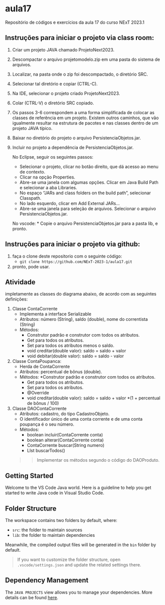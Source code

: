 # aula17

Repositório de códigos e exercícios da aula 17 do curso NExT 2023.1

## Instruções para iniciar o projeto via class room:

1. Criar um projeto JAVA chamado ProjetoNext2023.
2. Descompactar o arquivo projetomodelo.zip em uma pasta do sistema de arquivos.
3. Localizar, na pasta onde o zip foi descompactado, o diretório SRC.
4. Selecionar tal diretório e copiar (CTRL-C).
5. Na IDE, selecionar o projeto criado ProjetoNext2023.
6. Colar (CTRL-V) o diretório SRC copiado.
7. Os passos 3-6 correspondem a uma forma simplificada de colocar as classes de
referência em um projeto. Existem outros caminhos, que vão igualmente resultar na
estrutura de pacotes e nas classes dentro de um projeto JAVA típico.
8. Baixar no diretório do projeto o arquivo PersistenciaObjetos.jar.
9. Incluir no projeto a dependência de PersistenciaObjetos.jar. 
    
    No Eclipse, seguir os seguintes passos:
    * Selecionar o projeto, clicar no botão direito, que dá acesso ao menu de contexto.
    * Clicar na opção Properties.
    * Abre-se uma janela com algumas opções. Clicar em Java Build Path e selecionar a aba Libraries.
    * No espaço “JARs and class folders on the build path”, selecionar Classpath.
    * No lado esquerdo, clicar em Add External JARs...
    * Abre-se uma janela para seleção de arquivos. Selecionar o arquivo PersistenciaObjetos.jar.

    No vscode:
        * Copie o arquivo PersistenciaObjetos.jar para a pasta lib, e pronto.

## Instruções para iniciar o projeto via github:

1. faça o clone deste repositorio com o seguinte código:
    * ```git clone https://github.com/NExT-2023-1/aula17.git```
2. pronto, pode usar.

## Atividade

impletamente as classes do diagrama abaixo, de acordo com as seguintes definições:

1. Classe ContaCorrente
    * Implementa a interface Serializable
    * Atributos: número (String), saldo (double), nome do correntista (String)
    * Métodos:
        * Construtor padrão e construtor com todos os atributos.
        * Get para todos os atributos.
        * Set para todos os atributos menos o saldo.
        * void creditar(double valor): saldo = saldo + valor
        * void debitar(double valor): saldo = saldo - valor
2. Classe ContaPoupanca:
    * Herda de ContaCorrente
    * Atributos: percentual de bônus (double).
    * Métodos:
        *Construtor padrão e construtor com todos os atributos.
        * Get para todos os atributos.
        * Set para todos os atributos.
        * @Override
        * void creditar(double valor): saldo = saldo + valor *(1 + percentual de bônus / 100)
3. Classe DAOContaCorrente
    * Atributos: cadastro, do tipo CadastroObjeto.
    * O identificador único de uma conta corrente e de uma conta poupança é o seu número.
    * Métodos:
        * boolean incluir(ContaCorrente conta)
        * boolean alterar(ContaCorrente conta)
        * ContaCorrente buscar(String numero)
        * LIst<ContaCorrente> buscarTodos()
    >> Implementar os métodos segundo o código do DAOProduto.

## Getting Started

Welcome to the VS Code Java world. Here is a guideline to help you get started to write Java code in Visual Studio Code.

## Folder Structure

The workspace contains two folders by default, where:

- `src`: the folder to maintain sources
- `lib`: the folder to maintain dependencies

Meanwhile, the compiled output files will be generated in the `bin` folder by default.

> If you want to customize the folder structure, open `.vscode/settings.json` and update the related settings there.

## Dependency Management

The `JAVA PROJECTS` view allows you to manage your dependencies. More details can be found [here](https://github.com/microsoft/vscode-java-dependency#manage-dependencies).
